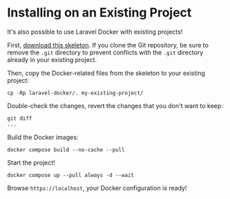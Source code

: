 # Installing on an Existing Project

It's also possible to use Laravel Docker with existing projects!

First, [download this skeleton](https://github.com/FunkyOz/laravel-docker). If you clone the Git repository, be sure to remove the `.git` directory to prevent conflicts with the `.git` directory already in your existing project.

Then, copy the Docker-related files from the skeleton to your existing project:

    cp -Rp laravel-docker/. my-existing-project/

Double-check the changes, revert the changes that you don't want to keep:

    git diff
    ...

Build the Docker images:

    docker compose build --no-cache --pull

Start the project!

    docker compose up --pull always -d --wait

Browse `https://localhost`, your Docker configuration is ready!
